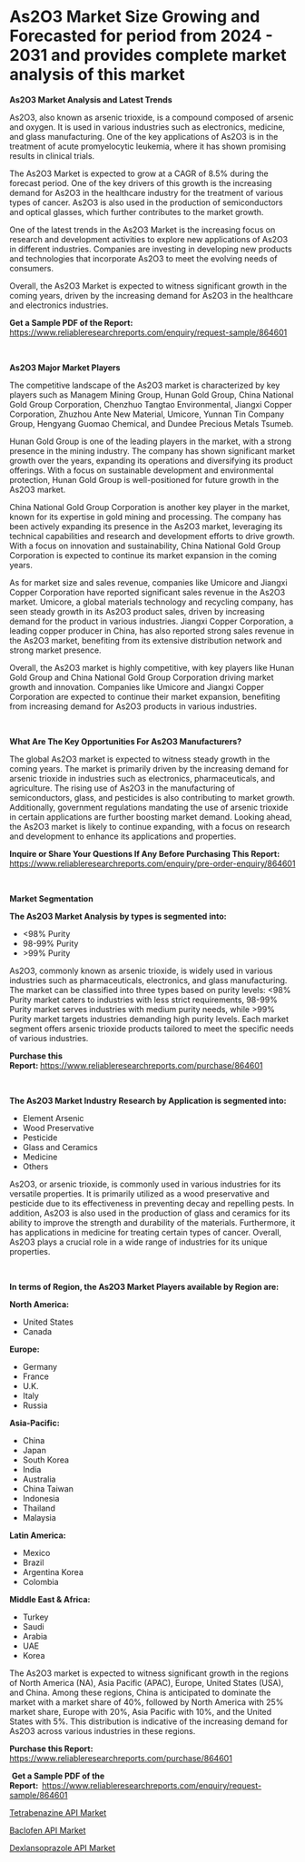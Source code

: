 <p><h1>As2O3 Market Size Growing and Forecasted for period from 2024 - 2031 and provides complete market analysis of this market</h1></p><p><strong>As2O3 Market Analysis and Latest Trends</strong></p>
<p><p>As2O3, also known as arsenic trioxide, is a compound composed of arsenic and oxygen. It is used in various industries such as electronics, medicine, and glass manufacturing. One of the key applications of As2O3 is in the treatment of acute promyelocytic leukemia, where it has shown promising results in clinical trials.</p><p>The As2O3 Market is expected to grow at a CAGR of 8.5% during the forecast period. One of the key drivers of this growth is the increasing demand for As2O3 in the healthcare industry for the treatment of various types of cancer. As2O3 is also used in the production of semiconductors and optical glasses, which further contributes to the market growth.</p><p>One of the latest trends in the As2O3 Market is the increasing focus on research and development activities to explore new applications of As2O3 in different industries. Companies are investing in developing new products and technologies that incorporate As2O3 to meet the evolving needs of consumers.</p><p>Overall, the As2O3 Market is expected to witness significant growth in the coming years, driven by the increasing demand for As2O3 in the healthcare and electronics industries.</p></p>
<p><strong>Get a Sample PDF of the Report:&nbsp;</strong> <a href="https://www.reliableresearchreports.com/enquiry/request-sample/864601">https://www.reliableresearchreports.com/enquiry/request-sample/864601</a></p>
<p>&nbsp;</p>
<p><strong>As2O3 Major Market Players</strong></p>
<p><p>The competitive landscape of the As2O3 market is characterized by key players such as Managem Mining Group, Hunan Gold Group, China National Gold Group Corporation, Chenzhuo Tangtao Environmental, Jiangxi Copper Corporation, Zhuzhou Ante New Material, Umicore, Yunnan Tin Company Group, Hengyang Guomao Chemical, and Dundee Precious Metals Tsumeb.</p><p>Hunan Gold Group is one of the leading players in the market, with a strong presence in the mining industry. The company has shown significant market growth over the years, expanding its operations and diversifying its product offerings. With a focus on sustainable development and environmental protection, Hunan Gold Group is well-positioned for future growth in the As2O3 market.</p><p>China National Gold Group Corporation is another key player in the market, known for its expertise in gold mining and processing. The company has been actively expanding its presence in the As2O3 market, leveraging its technical capabilities and research and development efforts to drive growth. With a focus on innovation and sustainability, China National Gold Group Corporation is expected to continue its market expansion in the coming years.</p><p>As for market size and sales revenue, companies like Umicore and Jiangxi Copper Corporation have reported significant sales revenue in the As2O3 market. Umicore, a global materials technology and recycling company, has seen steady growth in its As2O3 product sales, driven by increasing demand for the product in various industries. Jiangxi Copper Corporation, a leading copper producer in China, has also reported strong sales revenue in the As2O3 market, benefiting from its extensive distribution network and strong market presence.</p><p>Overall, the As2O3 market is highly competitive, with key players like Hunan Gold Group and China National Gold Group Corporation driving market growth and innovation. Companies like Umicore and Jiangxi Copper Corporation are expected to continue their market expansion, benefiting from increasing demand for As2O3 products in various industries.</p></p>
<p>&nbsp;</p>
<p><strong>What Are The Key Opportunities For As2O3 Manufacturers?</strong></p>
<p><p>The global As2O3 market is expected to witness steady growth in the coming years. The market is primarily driven by the increasing demand for arsenic trioxide in industries such as electronics, pharmaceuticals, and agriculture. The rising use of As2O3 in the manufacturing of semiconductors, glass, and pesticides is also contributing to market growth. Additionally, government regulations mandating the use of arsenic trioxide in certain applications are further boosting market demand. Looking ahead, the As2O3 market is likely to continue expanding, with a focus on research and development to enhance its applications and properties.</p></p>
<p><strong>Inquire or Share Your Questions If Any Before Purchasing This Report:</strong> <a href="https://www.reliableresearchreports.com/enquiry/pre-order-enquiry/864601">https://www.reliableresearchreports.com/enquiry/pre-order-enquiry/864601</a></p>
<p>&nbsp;</p>
<p><strong>Market Segmentation</strong></p>
<p><strong>The As2O3 Market Analysis by types is segmented into:</strong></p>
<p><ul><li><98% Purity</li><li>98-99% Purity</li><li>>99% Purity</li></ul></p>
<p><p>As2O3, commonly known as arsenic trioxide, is widely used in various industries such as pharmaceuticals, electronics, and glass manufacturing. The market can be classified into three types based on purity levels: <98% Purity market caters to industries with less strict requirements, 98-99% Purity market serves industries with medium purity needs, while >99% Purity market targets industries demanding high purity levels. Each market segment offers arsenic trioxide products tailored to meet the specific needs of various industries.</p></p>
<p><strong>Purchase this Report:&nbsp;</strong><a href="https://www.reliableresearchreports.com/purchase/864601">https://www.reliableresearchreports.com/purchase/864601</a></p>
<p>&nbsp;</p>
<p><strong>The As2O3 Market Industry Research by Application is segmented into:</strong></p>
<p><ul><li>Element Arsenic</li><li>Wood Preservative</li><li>Pesticide</li><li>Glass and Ceramics</li><li>Medicine</li><li>Others</li></ul></p>
<p><p>As2O3, or arsenic trioxide, is commonly used in various industries for its versatile properties. It is primarily utilized as a wood preservative and pesticide due to its effectiveness in preventing decay and repelling pests. In addition, As2O3 is also used in the production of glass and ceramics for its ability to improve the strength and durability of the materials. Furthermore, it has applications in medicine for treating certain types of cancer. Overall, As2O3 plays a crucial role in a wide range of industries for its unique properties.</p></p>
<p>&nbsp;</p>
<p><strong>In terms of Region, the As2O3 Market Players available by Region are:</strong></p>
<p>
    <p> <strong> North America: </strong>
        <ul>
            <li>United States</li>
            <li>Canada</li>
        </ul>
        </p> 
    <p> <strong> Europe: </strong>
        <ul>
            <li>Germany</li>
            <li>France</li>
            <li>U.K.</li>
            <li>Italy</li>
            <li>Russia</li>
        </ul>
        </p> 
    <p> <strong> Asia-Pacific: </strong>
        <ul>
            <li>China</li>
            <li>Japan</li>
            <li>South Korea</li>
            <li>India</li>
            <li>Australia</li>
            <li>China Taiwan</li>
            <li>Indonesia</li>
            <li>Thailand</li>
            <li>Malaysia</li>
        </ul>
        </p> 
    <p> <strong> Latin America: </strong>
        <ul>
            <li>Mexico</li>
            <li>Brazil</li>
            <li>Argentina Korea</li>
            <li>Colombia</li>
        </ul>
        </p> 
    <p> <strong> Middle East & Africa: </strong>
        <ul>
            <li>Turkey</li>
            <li>Saudi</li>
            <li>Arabia</li>
            <li>UAE</li>
            <li>Korea</li>
        </ul>
    </p>
    </p>
<p><p>The As2O3 market is expected to witness significant growth in the regions of North America (NA), Asia Pacific (APAC), Europe, United States (USA), and China. Among these regions, China is anticipated to dominate the market with a market share of 40%, followed by North America with 25% market share, Europe with 20%, Asia Pacific with 10%, and the United States with 5%. This distribution is indicative of the increasing demand for As2O3 across various industries in these regions.</p></p>
<p><strong>Purchase this Report: </strong><a href="https://www.reliableresearchreports.com/purchase/864601">https://www.reliableresearchreports.com/purchase/864601</a></p>
<p>&nbsp;<strong>Get a Sample PDF of the Report:&nbsp;&nbsp;</strong><a href="https://www.reliableresearchreports.com/enquiry/request-sample/864601">https://www.reliableresearchreports.com/enquiry/request-sample/864601</a></p>
<p><strong></strong></p>
<p><p><a href="https://view.publitas.com/reportprime-1/tetrabenazine-api-market-size-global-industry-overview-market-segmentation-and-forecast-2024-to-2031/">Tetrabenazine API Market</a></p><p><a href="https://view.publitas.com/reportprime-1/baclofen-api-market-share-market-new-trends-analysis-report-by-type-by-application-by-end-use-by-region-and-segment-forecasts-2024-2031/">Baclofen API Market</a></p><p><a href="https://view.publitas.com/reportprime-1/insights-into-dexlansoprazole-api-market-size-analysing-market-share-trends-and-growth-from-2024-to-2031/">Dexlansoprazole API Market</a></p></p>